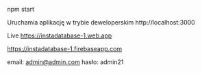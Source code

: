 npm start

Uruchamia aplikację w trybie deweloperskim
http://localhost:3000

Live
https://instadatabase-1.web.app

https://instadatabase-1.firebaseapp.com

email: admin@admin.com
hasło: admin21
